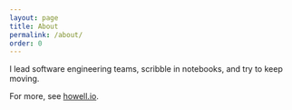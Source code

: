 ```yaml
---
layout: page
title: About
permalink: /about/
order: 0
---
```

I lead software engineering teams, scribble in notebooks, and try to keep moving.

For more, see [howell.io](https://www.howell.io).